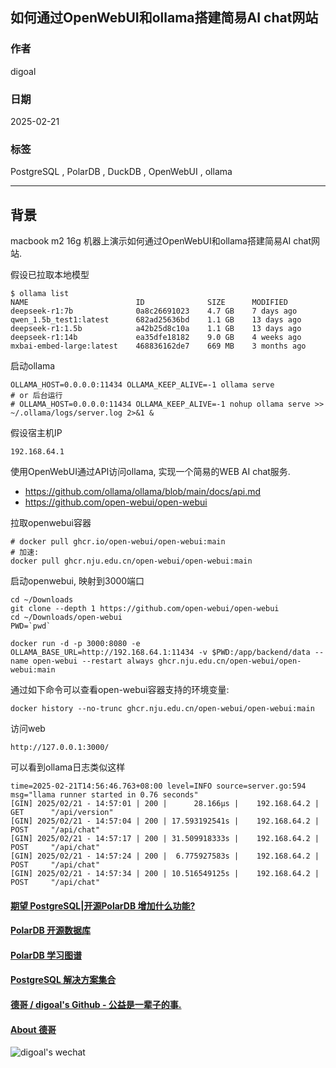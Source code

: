 ## 如何通过OpenWebUI和ollama搭建简易AI chat网站   
          
### 作者          
digoal          
          
### 日期          
2025-02-21          
          
### 标签          
PostgreSQL , PolarDB , DuckDB , OpenWebUI , ollama   
          
----          
          
## 背景   
macbook m2 16g 机器上演示如何通过OpenWebUI和ollama搭建简易AI chat网站.   
  
假设已拉取本地模型  
```  
$ ollama list  
NAME                        ID              SIZE      MODIFIED       
deepseek-r1:7b              0a8c26691023    4.7 GB    7 days ago        
qwen_1.5b_test1:latest      682ad25636bd    1.1 GB    13 days ago       
deepseek-r1:1.5b            a42b25d8c10a    1.1 GB    13 days ago       
deepseek-r1:14b             ea35dfe18182    9.0 GB    4 weeks ago       
mxbai-embed-large:latest    468836162de7    669 MB    3 months ago    
```  
  
启动ollama  
```  
OLLAMA_HOST=0.0.0.0:11434 OLLAMA_KEEP_ALIVE=-1 ollama serve   
# or 后台运行   
# OLLAMA_HOST=0.0.0.0:11434 OLLAMA_KEEP_ALIVE=-1 nohup ollama serve >> ~/.ollama/logs/server.log 2>&1 &   
```  
  
假设宿主机IP   
```  
192.168.64.1    
```  
  
使用OpenWebUI通过API访问ollama, 实现一个简易的WEB AI chat服务.  
- https://github.com/ollama/ollama/blob/main/docs/api.md  
- https://github.com/open-webui/open-webui  
  
拉取openwebui容器  
```  
# docker pull ghcr.io/open-webui/open-webui:main  
# 加速:   
docker pull ghcr.nju.edu.cn/open-webui/open-webui:main  
```  
  
启动openwebui, 映射到3000端口  
```  
cd ~/Downloads  
git clone --depth 1 https://github.com/open-webui/open-webui  
cd ~/Downloads/open-webui  
PWD=`pwd`    
  
docker run -d -p 3000:8080 -e OLLAMA_BASE_URL=http://192.168.64.1:11434 -v $PWD:/app/backend/data --name open-webui --restart always ghcr.nju.edu.cn/open-webui/open-webui:main   
```  
   
通过如下命令可以查看open-webui容器支持的环境变量:  
```
docker history --no-trunc ghcr.nju.edu.cn/open-webui/open-webui:main
```
  
访问web  
```  
http://127.0.0.1:3000/  
```  
  
可以看到ollama日志类似这样  
```  
time=2025-02-21T14:56:46.763+08:00 level=INFO source=server.go:594 msg="llama runner started in 0.76 seconds"  
[GIN] 2025/02/21 - 14:57:01 | 200 |      28.166µs |    192.168.64.2 | GET      "/api/version"  
[GIN] 2025/02/21 - 14:57:04 | 200 | 17.593192541s |    192.168.64.2 | POST     "/api/chat"  
[GIN] 2025/02/21 - 14:57:17 | 200 | 31.509918333s |    192.168.64.2 | POST     "/api/chat"  
[GIN] 2025/02/21 - 14:57:24 | 200 |  6.775927583s |    192.168.64.2 | POST     "/api/chat"  
[GIN] 2025/02/21 - 14:57:34 | 200 | 10.516549125s |    192.168.64.2 | POST     "/api/chat"  
```  
     
  
#### [期望 PostgreSQL|开源PolarDB 增加什么功能?](https://github.com/digoal/blog/issues/76 "269ac3d1c492e938c0191101c7238216")
  
  
#### [PolarDB 开源数据库](https://openpolardb.com/home "57258f76c37864c6e6d23383d05714ea")
  
  
#### [PolarDB 学习图谱](https://www.aliyun.com/database/openpolardb/activity "8642f60e04ed0c814bf9cb9677976bd4")
  
  
#### [PostgreSQL 解决方案集合](../201706/20170601_02.md "40cff096e9ed7122c512b35d8561d9c8")
  
  
#### [德哥 / digoal's Github - 公益是一辈子的事.](https://github.com/digoal/blog/blob/master/README.md "22709685feb7cab07d30f30387f0a9ae")
  
  
#### [About 德哥](https://github.com/digoal/blog/blob/master/me/readme.md "a37735981e7704886ffd590565582dd0")
  
  
![digoal's wechat](../pic/digoal_weixin.jpg "f7ad92eeba24523fd47a6e1a0e691b59")
  
